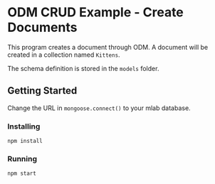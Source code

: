 # ODM CRUD Example - Create Documents
This program creates a document through ODM.  A document will be created in a collection named `Kittens`.

The schema definition is stored in the `models` folder.

## Getting Started
Change the URL in `mongoose.connect()` to your mlab database.

### Installing
```
npm install
```
### Running
```
npm start
```

